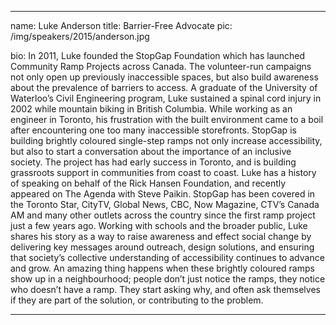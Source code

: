 ---

name: Luke Anderson
title: Barrier-Free Advocate
pic: /img/speakers/2015/anderson.jpg

bio: In 2011, Luke founded the StopGap Foundation which has launched Community Ramp Projects across Canada. The volunteer-run campaigns not only open up previously inaccessible spaces, but also build awareness about the prevalence of barriers to access. A graduate of the University of Waterloo’s Civil Engineering program, Luke sustained a spinal cord injury in 2002 while mountain biking in British Columbia. While working as an engineer in Toronto, his frustration with the built environment came to a boil after encountering one too many inaccessible storefronts. StopGap is building brightly coloured single-step ramps not only increase accessibility, but also to start a conversation about the importance of an inclusive society. The project has had early success in Toronto, and is building grassroots support in communities from coast to coast. Luke has a history of speaking on behalf of the Rick Hansen Foundation, and recently appeared on The Agenda with Steve Paikin. StopGap has been covered in the Toronto Star, CityTV, Global News, CBC, Now Magazine, CTV’s Canada AM and many other outlets across the country since the first ramp project just a few years ago. Working with schools and the broader public, Luke shares his story as a way to raise awareness and effect social change by delivering key messages around outreach, design solutions, and ensuring that society’s collective understanding of accessibility continues to advance and grow. An amazing thing happens when these brightly coloured ramps show up in a neighbourhood; people don’t just notice the ramps, they notice who doesn’t have a ramp. They start asking why, and often ask themselves if they are part of the solution, or contributing to the problem.

---